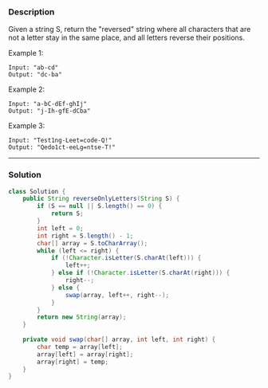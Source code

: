 ### **Description** ###
Given a string S, return the "reversed" string where all characters that are not a letter stay in the same place, and all letters reverse their positions.

 

Example 1:
```
Input: "ab-cd"
Output: "dc-ba"
```
Example 2:
```
Input: "a-bC-dEf-ghIj"
Output: "j-Ih-gfE-dCba"
```
Example 3:
```
Input: "Test1ng-Leet=code-Q!"
Output: "Qedo1ct-eeLg=ntse-T!"
```

---
### **Solution** ###
```java
class Solution {
    public String reverseOnlyLetters(String S) {
        if (S == null || S.length() == 0) {
            return S;
        }
        int left = 0;
        int right = S.length() - 1;
        char[] array = S.toCharArray();
        while (left <= right) {
            if (!Character.isLetter(S.charAt(left))) {
                left++;
            } else if (!Character.isLetter(S.charAt(right))) {
                right--;
            } else {
                swap(array, left++, right--);
            }
        }
        return new String(array);
    }
    
    private void swap(char[] array, int left, int right) {
        char temp = array[left];
        array[left] = array[right];
        array[right] = temp;
    }
}
```